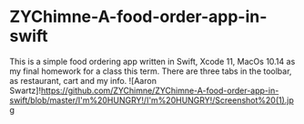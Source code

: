 # ZYChimne-A-food-order-app-in-swift
This is a simple food ordering app written in Swift, Xcode 11, MacOs 10.14 as my final homework for a class this term.
There are three tabs in the toolbar, as restaurant, cart and my info.
![Aaron Swartz]!https://github.com/ZYChimne/ZYChimne-A-food-order-app-in-swift/blob/master/I'm%20HUNGRY!/I'm%20HUNGRY!/Screenshot%20(1).jpg
